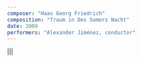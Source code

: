 ```yaml
---
composer: "Haas Georg Friedrich"
composition: "Traum in Des Somers Nacht"
date: 2009
performers: "Alexander Jiménez, conductor"
---
```

|||

